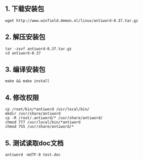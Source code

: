 ## 1. 下载安装包

```shell
wget http://www.winfield.demon.nl/linux/antiword-0.37.tar.gz
```

## 2. 解压安装包
```shell
tar -zxvf antiword-0.37.tar.gz
cd antiword-0.37
```

## 3. 编译安装包
```shell
make && make install
```

## 4. 修改权限

```shell
cp /root/bin/*antiword /usr/local/bin/
mkdir /usr/share/antiword
cp -R /root/.antiword/* /usr/share/antiword/
chmod 777 /usr/local/bin/*antiword
chmod 755 /usr/share/antiword/*
```

## 5. 测试读取doc文档

```shell
antiword -mUTF-8 test.doc
```